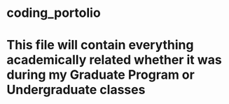 # coding_portolio
# This file will contain everything academically related whether it was during my Graduate Program or Undergraduate classes

